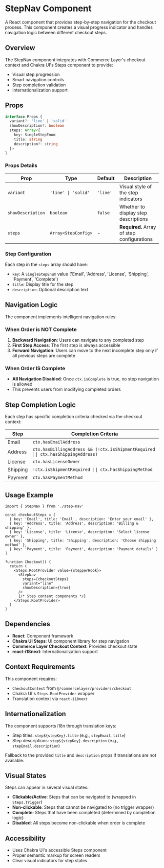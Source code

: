 # StepNav Component

A React component that provides step-by-step navigation for the checkout process. This component creates a visual progress indicator and handles navigation logic between different checkout steps.

## Overview

The StepNav component integrates with Commerce Layer's checkout context and Chakra UI's Steps component to provide:
- Visual step progression
- Smart navigation controls
- Step completion validation
- Internationalization support

## Props

```typescript
interface Props {
  variant?: 'line' | 'solid'
  showDescription?: boolean
  steps: Array<{
    key: SingleStepEnum
    title: string
    description?: string
  }>
}
```

### Props Details

| Prop | Type | Default | Description |
|------|------|---------|-------------|
| `variant` | `'line' \| 'solid'` | `'line'` | Visual style of the step indicators |
| `showDescription` | `boolean` | `false` | Whether to display step descriptions |
| `steps` | `Array<StepConfig>` | - | **Required.** Array of step configurations |

### Step Configuration

Each step in the `steps` array should have:
- `key`: A `SingleStepEnum` value ('Email', 'Address', 'License', 'Shipping', 'Payment', 'Complete')
- `title`: Display title for the step
- `description`: Optional description text

## Navigation Logic

The component implements intelligent navigation rules:

### When Order is NOT Complete

1. **Backward Navigation**: Users can navigate to any completed step
2. **First Step Access**: The first step is always accessible
3. **Forward Navigation**: Users can move to the next incomplete step only if all previous steps are complete

### When Order IS Complete

- **All Navigation Disabled**: Once `ctx.isComplete` is true, no step navigation is allowed
- This prevents users from modifying completed orders

## Step Completion Logic

Each step has specific completion criteria checked via the checkout context:

| Step | Completion Criteria |
|------|-------------------|
| Email | `ctx.hasEmailAddress` |
| Address | `ctx.hasBillingAddress && (!ctx.isShipmentRequired \|\| ctx.hasShippingAddress)` |
| License | `ctx.hasLicenseOwner` |
| Shipping | `!ctx.isShipmentRequired \|\| ctx.hasShippingMethod` |
| Payment | `ctx.hasPaymentMethod` |

## Usage Example

```tsx
import { StepNav } from './step-nav'

const checkoutSteps = [
  { key: 'Email', title: 'Email', description: 'Enter your email' },
  { key: 'Address', title: 'Address', description: 'Billing & shipping' },
  { key: 'License', title: 'License', description: 'Select license owner' },
  { key: 'Shipping', title: 'Shipping', description: 'Choose shipping method' },
  { key: 'Payment', title: 'Payment', description: 'Payment details' }
]

function Checkout() {
  return (
    <Steps.RootProvider value={stepperHook}>
      <StepNav 
        steps={checkoutSteps}
        variant="line"
        showDescription={true}
      />
      {/* Step content components */}
    </Steps.RootProvider>
  )
}
```

## Dependencies

- **React**: Component framework
- **Chakra UI Steps**: UI component library for step navigation
- **Commerce Layer Checkout Context**: Provides checkout state
- **react-i18next**: Internationalization support

## Context Requirements

This component requires:
- `CheckoutContext` from `@/commercelayer/providers/checkout`
- Chakra UI's `Steps.RootProvider` wrapper
- Translation context via `react-i18next`

## Internationalization

The component supports i18n through translation keys:
- Step titles: `step${stepKey}.title` (e.g., `stepEmail.title`)
- Step descriptions: `step${stepKey}.description` (e.g., `stepEmail.description`)

Fallback to the provided `title` and `description` props if translations are not available.

## Visual States

Steps can appear in several visual states:
- **Clickable/Active**: Steps that can be navigated to (wrapped in `Steps.Trigger`)
- **Non-clickable**: Steps that cannot be navigated to (no trigger wrapper)
- **Complete**: Steps that have been completed (determined by completion logic)
- **Disabled**: All steps become non-clickable when order is complete

## Accessibility

- Uses Chakra UI's accessible Steps component
- Proper semantic markup for screen readers
- Clear visual indicators for step states
